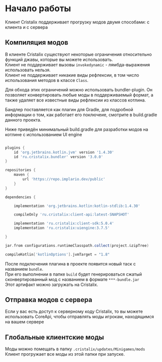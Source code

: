 # Начало работы

Клиент Cristalix поддерживает прогрузку модов двумя способами: с клиента и с сервера

## Компиляция модов

В клиенте Cristalix существуют некоторые ограничения относительно функций джавы, которые вы можете использовать.  
Клиент не поддерживает вызовы `invokedynamic` - лямбда-выражения использовать нельзя.  
Клиент не поддерживает никакие виды рефлексии, в том число использования методов в классе `Class`.

Для обхода этих ограничений можно использовать bundler-plugin.
Он позволяет конвертировать любые моды в поддерживаемый формат,
а также удаляет все известные виды рефлексии из классов котлина.

Бандлер поставляется как плагин для Gradle, для подробной информации о том, как работает его поключеие,
смотрите в build.gradle данного проекта.

Ниже приведён минимальный build.gradle для разработки модов на котлине с использованием UI engine

```groovy

plugins {
    id 'org.jetbrains.kotlin.jvm' version '1.4.30'
    id 'ru.cristalix.bundler' version '3.0.0'
}

repositories {
    maven {
        url 'https://repo.implario.dev/public'
    }
}

dependencies {

    implementation 'org.jetbrains.kotlin:kotlin-stdlib:1.4.30'

    compileOnly 'ru.cristalix:client-api:latest-SNAPSHOT'

    implementation 'ru.cristalix:client-sdk:5.0.4'
    implementation 'ru.cristalix:uiengine:3.7.5'

}

jar.from configurations.runtimeClasspath.collect(project.&zipTree)

compileKotlin['kotlinOptions'].jvmTarget = "1.8"

```

После подключения плагина в проекте появится новый таск с названием `bundle`.  
При его выполнении в папке `build` будет генерироваться сжатый сконвертированный мод
с названием в формате `***-bundle.jar`  
Этот артифакт можно загружать на Cristalix.

## Отправка модов с сервера

Если у вас есть доступ к серверному коду Cristalix, то вы можете использовать CoreApi,
чтобы отправлять моды игрокам, находящимся на вашем сервере

## Глобальные клиентские моды

Моды можно помещать в папку `.cristalix/updates/Minigames/mods`  
Клиент прогружает все моды из этой папки при запуске.


